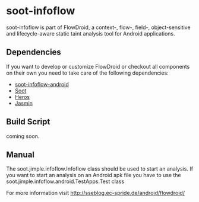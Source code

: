 soot-infoflow
=====================
soot-infoflow is part of FlowDroid, a context-, flow-, field-, object-sensitive and lifecycle-aware static taint analysis tool for Android applications.

Dependencies
---------------------
If you want to develop or customize FlowDroid or checkout all components on their own you need to take 
care of the following dependencies:

- [soot-infoflow-android](https://github.com/secure-software-engineering/soot-infoflow-android.git)
- [Soot](http://github.com/Sable/soot.git)
- [Heros](http://github.com/Sable/heros.git)
- [Jasmin](http://github.com/Sable/jasmin.git)

Build Script
---------------------
coming soon.

Manual
---------------------
The soot.jimple.infoflow.Infoflow class should be used to start an analysis.
If you want to start an analysis on an Android apk file you have to use the
soot.jimple.infoflow.android.TestApps.Test class


For more information visit http://sseblog.ec-spride.de/android/flowdroid/

